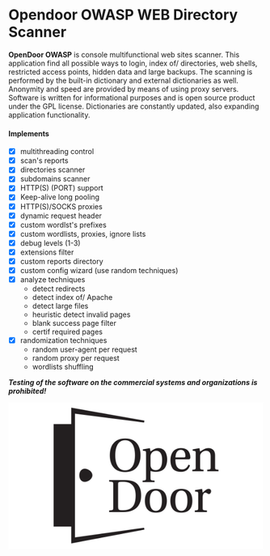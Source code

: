 Opendoor OWASP WEB Directory Scanner
=====================================

**OpenDoor OWASP** is console multifunctional web sites scanner.
This application find all possible ways to login, index of/ directories, web shells, restricted access points, hidden data and large backups.
The scanning is performed by the built-in dictionary and external dictionaries as well. Anonymity and speed are provided by means of using proxy servers.
Software is written for informational purposes and is open source product under the GPL license.
Dictionaries are constantly updated, also expanding application functionality.


#### Implements
- [x] multithreading control
- [x] scan's reports
- [x] directories scanner
- [x] subdomains scanner
- [x] HTTP(S) (PORT) support
- [x] Keep-alive long pooling
- [x] HTTP(S)/SOCKS proxies
- [x] dynamic request header
- [x] custom wordlst's prefixes
- [x] custom wordlists, proxies, ignore lists
- [x] debug levels (1-3)
- [x] extensions filter
- [x] custom reports directory
- [x] custom config wizard (use random techniques)
- [x] analyze techniques
    * detect redirects
    * detect index of/ Apache
    * detect large files
    * heuristic detect invalid pages
    * blank success page filter
    * certif required pages
- [x] randomization techniques
    * random user-agent per request
    * random proxy per request
    * wordlists shuffling


***Testing of the software on the commercial systems and organizations is prohibited!***

![Logo](images/open-door.png)